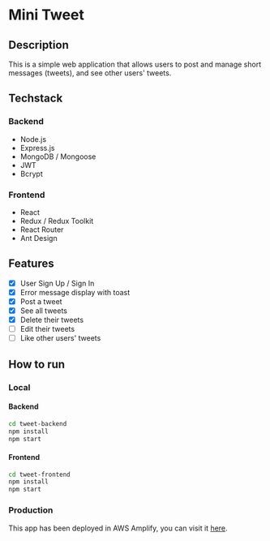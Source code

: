 # Mini Tweet

## Description

This is a simple web application that allows users to post and manage short messages (tweets), and see other users' tweets.

## Techstack

### Backend

- Node.js
- Express.js
- MongoDB / Mongoose
- JWT
- Bcrypt

### Frontend

- React
- Redux / Redux Toolkit
- React Router
- Ant Design

## Features

- [x] User Sign Up / Sign In
- [x] Error message display with toast
- [x] Post a tweet
- [x] See all tweets
- [x] Delete their tweets
- [ ] Edit their tweets
- [ ] Like other users' tweets

## How to run

### Local

#### Backend

```bash
cd tweet-backend
npm install
npm start
```

#### Frontend

```bash
cd tweet-frontend
npm install
npm start
```

### Production

This app has been deployed in AWS Amplify, you can visit it [here](https://demo.chuwaweb.com/).
